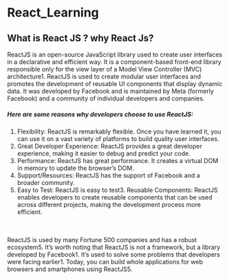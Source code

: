 # React_Learning

## What is React JS ? why React Js?

ReactJS is an open-source JavaScript library used to create user interfaces in a declarative and efficient way. It is a component-based front-end library responsible only for the view layer of a Model View Controller (MVC) architecture1. ReactJS is used to create modular user interfaces and promotes the development of reusable UI components that display dynamic data. It was developed by Facebook and is maintained by Meta (formerly Facebook) and a community of individual developers and companies.

##### Here are some reasons why developers choose to use ReactJS:

1. Flexibility: ReactJS is remarkably flexible. Once you have learned it, you can use it on a vast variety of platforms to build quality user interfaces.
2. Great Developer Experience: ReactJS provides a great developer experience, making it easier to debug and predict your code.
3. Performance: ReactJS has great performance. It creates a virtual DOM in memory to update the browser’s DOM.
4. Support/Resources: ReactJS has the support of Facebook and a broader community.
5. Easy to Test: ReactJS is easy to test3.
Reusable Components: ReactJS enables developers to create reusable components that can be used across different projects, making the development process more efficient.
<br>
<br>
ReactJS is used by many Fortune 500 companies and has a robust ecosystem5. It’s worth noting that ReactJS is not a framework, but a library developed by Facebook1. It’s used to solve some problems that developers were facing earlier1. Today, you can build whole applications for web browsers and smartphones using ReactJS5.